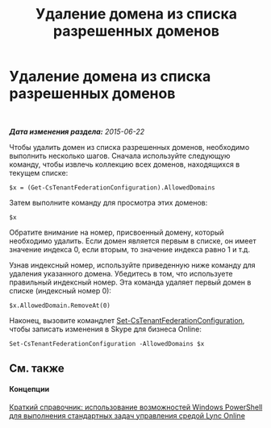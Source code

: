 ﻿---
title: Удаление домена из списка разрешенных доменов
TOCTitle: Удаление домена из списка разрешенных доменов
ms:assetid: 04948582-363b-49bd-8305-166c4c1d0dd9
ms:mtpsurl: https://technet.microsoft.com/ru-ru/library/Dn362766(v=OCS.15)
ms:contentKeyID: 56270520
ms.date: 06/01/2017
mtps_version: v=OCS.15
ms.translationtype: HT
---

# Удаление домена из списка разрешенных доменов

 

_**Дата изменения раздела:** 2015-06-22_

Чтобы удалить домен из списка разрешенных доменов, необходимо выполнить несколько шагов. Сначала используйте следующую команду, чтобы извлечь коллекцию всех доменов, находящихся в текущем списке:

    $x = (Get-CsTenantFederationConfiguration).AllowedDomains

Затем выполните команду для просмотра этих доменов:

``` 
$x
```

Обратите внимание на номер, присвоенный домену, который необходимо удалить. Если домен является первым в списке, он имеет значение индекса 0, если вторым, то значение индекса равно 1 и т.д.

Узнав индексный номер, используйте приведенную ниже команду для удаления указанного домена. Убедитесь в том, что используете правильный индексный номер. Эта команда удаляет первый домен в списке (индексный номер 0):

    $x.AllowedDomain.RemoveAt(0)

Наконец, вызовите командлет [Set-CsTenantFederationConfiguration](set-cstenantfederationconfiguration.md), чтобы записать изменения в Skype для бизнеса Online:

    Set-CsTenantFederationConfiguration -AllowedDomains $x

## См. также

#### Концепции

[Краткий справочник: использование возможностей Windows PowerShell для выполнения стандартных задач управления средой Lync Online](quick-reference-using-windows-powershell-to-do-common-skype-for-business-online-management-tasks.md)


